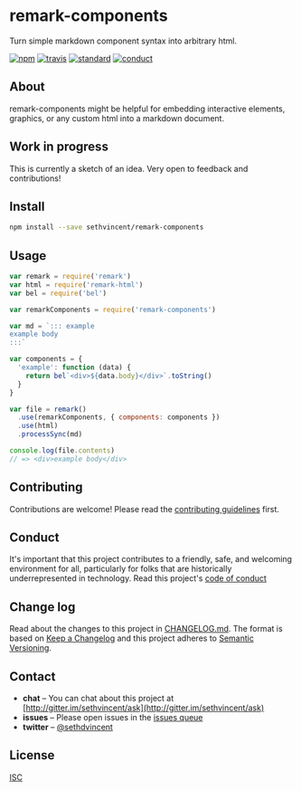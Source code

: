 # remark-components

Turn simple markdown component syntax into arbitrary html.

[![npm][npm-image]][npm-url]
[![travis][travis-image]][travis-url]
[![standard][standard-image]][standard-url]
[![conduct][conduct]][conduct-url]

[npm-image]: https://img.shields.io/npm/v/remark-components.svg?style=flat-square
[npm-url]: https://www.npmjs.com/package/remark-components
[travis-image]: https://img.shields.io/travis/sethvincent/remark-components.svg?style=flat-square
[travis-url]: https://travis-ci.org/sethvincent/remark-components
[standard-image]: https://img.shields.io/badge/code%20style-standard-brightgreen.svg?style=flat-square
[standard-url]: http://npm.im/standard
[conduct]: https://img.shields.io/badge/code%20of%20conduct-contributor%20covenant-green.svg?style=flat-square
[conduct-url]: CONDUCT.md

## About

remark-components might be helpful for embedding interactive elements, graphics, or any custom html into a markdown document.

## Work in progress

This is currently a sketch of an idea. Very open to feedback and contributions!

## Install

```sh
npm install --save sethvincent/remark-components
```

## Usage

```js
var remark = require('remark')
var html = require('remark-html')
var bel = require('bel')

var remarkComponents = require('remark-components')

var md = `::: example
example body
:::`

var components = {
  'example': function (data) {
    return bel`<div>${data.body}</div>`.toString()
  }
}

var file = remark()
  .use(remarkComponents, { components: components })
  .use(html)
  .processSync(md)

console.log(file.contents)
// => <div>example body</div>
```

## Contributing

Contributions are welcome! Please read the [contributing guidelines](CONTRIBUTING.md) first.

## Conduct

It's important that this project contributes to a friendly, safe, and welcoming environment for all, particularly for folks that are historically underrepresented in technology. Read this project's [code of conduct](CONDUCT.md)

## Change log

Read about the changes to this project in [CHANGELOG.md](CHANGELOG.md). The format is based on [Keep a Changelog](http://keepachangelog.com/) and this project adheres to [Semantic Versioning](http://semver.org/).

## Contact

- **chat** – You can chat about this project at [http://gitter.im/sethvincent/ask](http://gitter.im/sethvincent/ask)
- **issues** – Please open issues in the [issues queue](https://github.com/sethvincent/remark-components/issues)
- **twitter** – [@sethdvincent](https://twitter.com/sethdvincent)

## License

[ISC](LICENSE.md)
